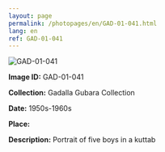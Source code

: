 ```yaml
---
layout: page
permalink: /photopages/en/GAD-01-041.html
lang: en
ref: GAD-01-041
---
```


![GAD-01-041](/smallimages/GAD-01-041-600.jpg)

**Image ID:** GAD-01-041

**Collection:** Gadalla Gubara Collection

**Date:** 1950s-1960s

**Place:** 

**Description:** Portrait of five boys in a kuttab
